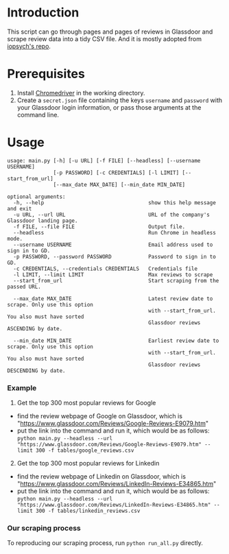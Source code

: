 # Introduction
This script can go through pages and pages of reviews in Glassdoor and scrape review data into a tidy CSV file. And it is mostly adopted from [iopsych's repo](https://github.com/iopsych/glassdoor-review-scraper).

# Prerequisites
1. Install [Chromedriver](http://chromedriver.chromium.org/) in the working directory.
2. Create a `secret.json` file containing the keys `username` and `password` with your Glassdoor login information, or pass those arguments at the command line. 

# Usage
```
usage: main.py [-h] [-u URL] [-f FILE] [--headless] [--username USERNAME]
               [-p PASSWORD] [-c CREDENTIALS] [-l LIMIT] [--start_from_url] 
               [--max_date MAX_DATE] [--min_date MIN_DATE]

optional arguments:
  -h, --help                                  show this help message and exit
  -u URL, --url URL                           URL of the company's Glassdoor landing page.
  -f FILE, --file FILE                        Output file.
  --headless                                  Run Chrome in headless mode.
  --username USERNAME                         Email address used to sign in to GD.
  -p PASSWORD, --password PASSWORD            Password to sign in to GD.
  -c CREDENTIALS, --credentials CREDENTIALS   Credentials file
  -l LIMIT, --limit LIMIT                     Max reviews to scrape
  --start_from_url                            Start scraping from the passed URL.
  
  --max_date MAX_DATE                         Latest review date to scrape. Only use this option
                                              with --start_from_url. You also must have sorted
                                              Glassdoor reviews ASCENDING by date.
                                              
  --min_date MIN_DATE                         Earliest review date to scrape. Only use this option
                                              with --start_from_url. You also must have sorted
                                              Glassdoor reviews DESCENDING by date.
``` 

### Example
1. Get the top 300 most popular reviews for Google  
  * find the review webpage of Google on Glassdoor, which is "https://www.glassdoor.com/Reviews/Google-Reviews-E9079.htm"
  * put the link into the command and run it, which would be as follows:  
`python main.py --headless --url "https://www.glassdoor.com/Reviews/Google-Reviews-E9079.htm" --limit 300 -f tables/google_reviews.csv`

2. Get the top 300 most popular reviews for Linkedin   
  * find the review webpage of Linkedin on Glassdoor, which is "https://www.glassdoor.com/Reviews/LinkedIn-Reviews-E34865.htm"
  * put the link into the command and run it, which would be as follows:  
`python main.py --headless --url "https://www.glassdoor.com/Reviews/LinkedIn-Reviews-E34865.htm" --limit 300 -f tables/linkedin_reviews.csv`

### Our scraping process
To reproducing our scraping process, run `python run_all.py` directly.
